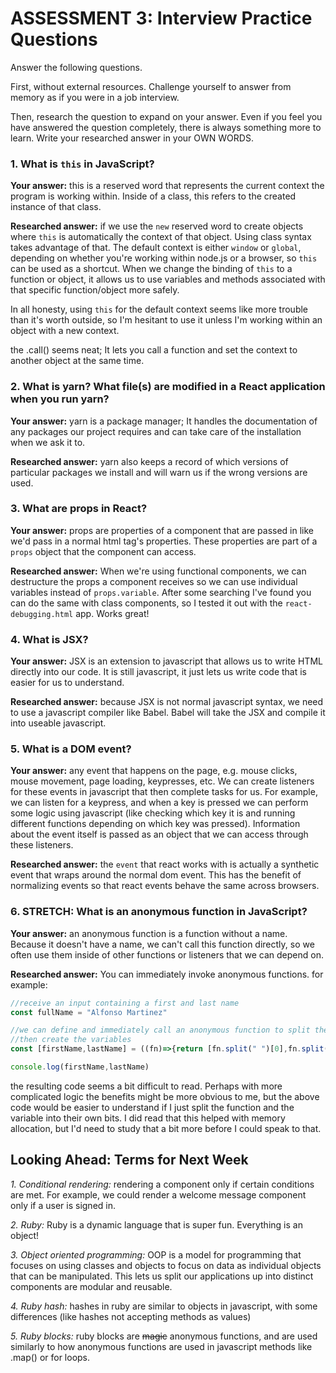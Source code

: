 # ASSESSMENT 3: Interview Practice Questions

Answer the following questions.

First, without external resources. Challenge yourself to answer from memory as if you were in a job interview.

Then, research the question to expand on your answer. Even if you feel you have answered the question completely, there is always something more to learn. Write your researched answer in your OWN WORDS.


### 1. What is `this` in JavaScript?

  **Your answer:** this is a reserved word that represents the current context the program is working within. Inside of a class, this refers to the created instance of that class.

  **Researched answer:** if we use the `new` reserved word to create objects where `this` is automatically the context of that object. Using class syntax takes advantage of that. The default context is either `window` or `global`, depending on whether you're working within node.js or a browser, so `this` can be used as a shortcut. When we change the binding of `this` to a function or object, it allows us to use variables and methods associated with that specific function/object more safely.

  In all honesty, using `this` for the default context seems like more trouble than it's worth outside, so I'm hesitant to use it unless I'm working within an object with a new context.

  the .call() seems neat; It lets you call a function and set the context to another object at the same time.




### 2. What is yarn? What file(s) are modified in a React application when you run yarn?

  **Your answer:** yarn is a package manager; It handles the documentation of any packages our project requires and can take care of the installation when we ask it to.

  **Researched answer:** yarn also keeps a record of which versions of particular packages we install and will warn us if the wrong versions are used.



### 3. What are props in React?

  **Your answer:** props are properties of a component that are passed in like we'd pass in a normal html tag's properties. These properties are part of a `props` object that the component can access.

  **Researched answer:** When we're using functional components, we can destructure the props a component receives so we can use individual variables instead of `props.variable`. After some searching I've found you can do the same with class components, so I tested it out with the `react-debugging.html` app. Works great!



### 4. What is JSX?

  **Your answer:** JSX is an extension to javascript that allows us to write HTML directly into our code. It is still javascript, it just lets us write code that is easier for us to understand.

  **Researched answer:** because JSX is not normal javascript syntax, we need to use a javascript compiler like Babel. Babel will take the JSX and compile it into useable javascript.



### 5. What is a DOM event?

  **Your answer:** any event that happens on the page, e.g. mouse clicks, mouse movement, page loading, keypresses, etc. We can create listeners for these events in javascript that then complete tasks for us. For example, we can listen for a keypress, and when a key is pressed we can perform some logic using javascript (like checking which key it is and running different functions depending on which key was pressed). Information about the event itself is passed as an object that we can access through these listeners.

  **Researched answer:** the `event` that react works with is actually a synthetic event that wraps around the normal dom event. This has the benefit of normalizing events so that react events behave the same across browsers. 



### 6. STRETCH: What is an anonymous function in JavaScript?

  **Your answer:** an anonymous function is a function without a name. Because it doesn't have a name, we can't call this function directly, so we often use them inside of other functions or listeners that we can depend on.

  **Researched answer:** You can immediately invoke anonymous functions. for example:
  ```javascript
  //receive an input containing a first and last name
  const fullName = "Alfonso Martinez"

  //we can define and immediately call an anonymous function to split the string
  //then create the variables
  const [firstName,lastName] = ((fn)=>{return [fn.split(" ")[0],fn.split(" ")[1]]})(fullName)

  console.log(firstName,lastName)
  ```
  the resulting code seems a bit difficult to read. Perhaps with more complicated logic the benefits might be more obvious to me, but the above code would be easier to understand if I just split the function and the variable into their own bits. I did read that this helped with memory allocation, but I'd need to study that a bit more before I could speak to that.

## Looking Ahead: Terms for Next Week

*1. Conditional rendering:* rendering a component only if certain conditions are met. For example, we could render a welcome message component only if a user is signed in.

*2. Ruby:* Ruby is a dynamic language that is super fun. Everything is an object!

*3. Object oriented programming:* OOP is a model for programming that focuses on using classes and objects to focus on data as individual objects that can be manipulated. This lets us split our applications up into distinct components are modular and reusable.

*4. Ruby hash:* hashes in ruby are similar to objects in javascript, with some differences (like hashes not accepting methods as values)

*5. Ruby blocks:* ruby blocks are ~~magic~~ anonymous functions, and are used similarly to how anonymous functions are used in javascript methods like .map() or for loops.
